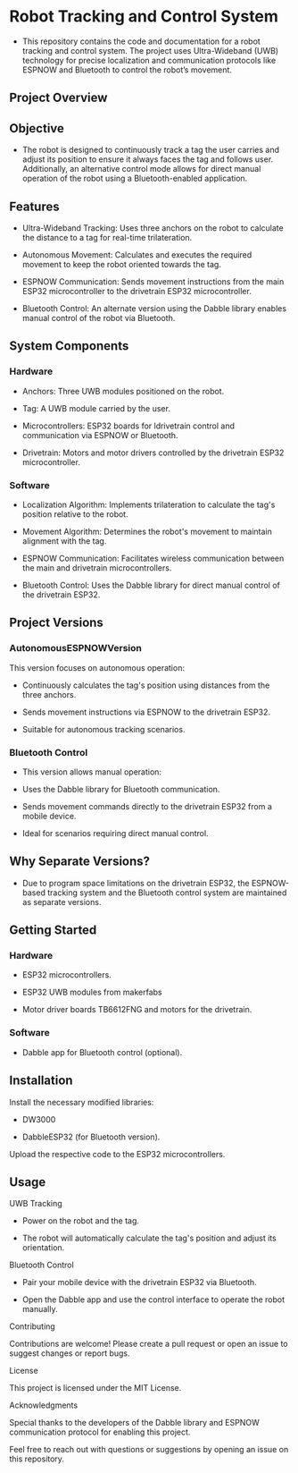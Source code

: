 # Robot Tracking and Control System

- This repository contains the code and documentation for a robot tracking and control system. The project uses Ultra-Wideband (UWB) technology for precise localization and communication protocols like ESPNOW and Bluetooth to control the robot’s movement.

## Project Overview

## Objective

- The robot is designed to continuously track a tag the user carries and adjust its position to ensure it always faces the tag and follows user. Additionally, an alternative control mode allows for direct manual operation of the robot using a Bluetooth-enabled application.

## Features

- Ultra-Wideband Tracking: Uses three anchors on the robot to calculate the distance to a tag for real-time trilateration.

- Autonomous Movement: Calculates and executes the required movement to keep the robot oriented towards the tag.

- ESPNOW Communication: Sends movement instructions from the main ESP32 microcontroller to the drivetrain ESP32 microcontroller.

- Bluetooth Control: An alternate version using the Dabble library enables manual control of the robot via Bluetooth.

## System Components

### Hardware

- Anchors: Three UWB modules positioned on the robot.

- Tag: A UWB module carried by the user.

- Microcontrollers: ESP32 boards for ldrivetrain control and communication via ESPNOW or Bluetooth.

- Drivetrain: Motors and motor drivers controlled by the drivetrain ESP32 microcontroller.

### Software

- Localization Algorithm: Implements trilateration to calculate the tag's position relative to the robot.

- Movement Algorithm: Determines the robot's movement to maintain alignment with the tag.

- ESPNOW Communication: Facilitates wireless communication between the main and drivetrain microcontrollers.

- Bluetooth Control: Uses the Dabble library for direct manual control of the drivetrain ESP32.

## Project Versions

### AutonomousESPNOWVersion
This version focuses on autonomous operation:

- Continuously calculates the tag's position using distances from the three anchors.

- Sends movement instructions via ESPNOW to the drivetrain ESP32.

- Suitable for autonomous tracking scenarios.

### Bluetooth Control

- This version allows manual operation:

- Uses the Dabble library for Bluetooth communication.

- Sends movement commands directly to the drivetrain ESP32 from a mobile device.

- Ideal for scenarios requiring direct manual control.

## Why Separate Versions?

- Due to program space limitations on the drivetrain ESP32, the ESPNOW-based tracking system and the Bluetooth control system are maintained as separate versions.

## Getting Started

### Hardware

- ESP32 microcontrollers.

- ESP32 UWB modules from makerfabs

- Motor driver boards TB6612FNG and motors for the drivetrain.

### Software

- Dabble app for Bluetooth control (optional).

## Installation

Install the necessary modified libraries:

- DW3000

- DabbleESP32 (for Bluetooth version).

Upload the respective code to the ESP32 microcontrollers.

## Usage

UWB Tracking

- Power on the robot and the tag.

- The robot will automatically calculate the tag's position and adjust its orientation.

Bluetooth Control

- Pair your mobile device with the drivetrain ESP32 via Bluetooth.

- Open the Dabble app and use the control interface to operate the robot manually.

Contributing

Contributions are welcome! Please create a pull request or open an issue to suggest changes or report bugs.

License

This project is licensed under the MIT License. 

Acknowledgments

Special thanks to the developers of the Dabble library and ESPNOW communication protocol for enabling this project.

Feel free to reach out with questions or suggestions by opening an issue on this repository.

